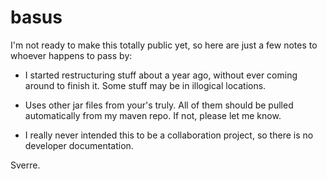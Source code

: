 basus
=====

I'm not ready to make this totally public yet, so here are just a few
notes to whoever happens to pass by:

  * I started restructuring stuff about a year ago, without ever
    coming around to finish it.  Some stuff may be in illogical
    locations.

  * Uses other jar files from your's truly.  All of them should be
    pulled automatically from my maven repo.  If not, please let me
    know.

  * I really never intended this to be a collaboration project, so
    there is no developer documentation.


Sverre.
